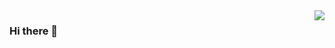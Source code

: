 <img align="right" src="https://github-readme-stats.vercel.app/api?username=TheDoctor0&count_private=true&show_icons=true&text_color=718096&bg_color=ffffff" />

### Hi there 👋

<!--
**RaidoNek/RaidoNek** is a ✨ _special_ ✨ repository because its `README.md` (this file) appears on your GitHub profile.

Here are some ideas to get you started:

- 🔭 I’m currently working on ...
- 🌱 I’m currently learning ...
- 👯 I’m looking to collaborate on ...
- 🤔 I’m looking for help with ...
- 💬 Ask me about ...
- 📫 How to reach me: ...
- 😄 Pronouns: ...
- ⚡ Fun fact: ...
-->
